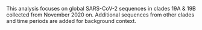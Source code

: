This analysis focuses on global SARS-CoV-2 sequences in clades 19A & 19B collected from November 2020 on. Additional sequences from other clades and time periods are added for background context.
